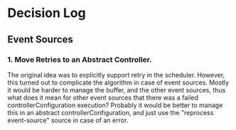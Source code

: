 # Decision Log


## Event Sources

### 1. Move Retries to an Abstract Controller.
 
The original idea was to explicitly support retry in the scheduler. However, this turned out to complicate the algorithm
in case of event sources. Mostly it would be harder to manage the buffer, and the other event sources, thus what
does it mean for other event sources that there was a failed controllerConfiguration execution? Probably it would be better to
manage this in an abstract controllerConfiguration, and just use the "reprocess event-source" source in case of an error. 
        
